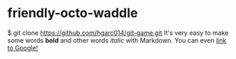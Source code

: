 # friendly-octo-waddle
$ git clone https://github.com/hgarc014/git-game.git
It's very easy to make some words **bold** and other words *italic* with Markdown. You can even [link to Google!](http://google.com)
